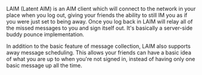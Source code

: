 LAIM (Latent AIM) is an AIM client which will connect to the network in your place when you log out, giving your friends the ability to still IM you as if you were just set to being away.  Once you log back in LAIM will relay all of the missed messages to you and sign itself out.  It's basically a server-side buddy pounce implementation.

In addition to the basic feature of message collection, LAIM also supports away message scheduling. This allows your friends can have a basic idea of what you are up to when you're not signed in, instead of having only one basic message up all the time.
